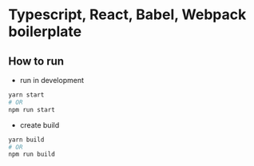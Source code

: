 # Typescript, React, Babel, Webpack  boilerplate

## How to run

- run in development

```bash
yarn start
# OR
npm run start
```

- create build

```bash
yarn build
# OR
npm run build
```
